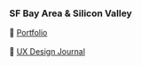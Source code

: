 ### SF Bay Area & Silicon Valley
:page_facing_up: [Portfolio](http://www.jaeminkim.com) <br></br>
:page_facing_up: [UX Design Journal](https://www.notion.so/How-to-become-an-UX-Designer-Design-Journal-822b58c3456d44cb98cdd0e3cc4a0c8a)

<!--
**jaeminkim-com/jaeminkim-com** is a ✨ _special_ ✨ repository because its `README.md` (this file) appears on your GitHub profile.

Here are some ideas to get you started:

- 🔭 I’m currently working on ...
- 🌱 I’m currently learning ...
- 👯 I’m looking to collaborate on ...
- 🤔 I’m looking for help with ...
- 💬 Ask me about ...
- 📫 How to reach me: ...
- 😄 Pronouns: ...
- ⚡ Fun fact: ...
-->
